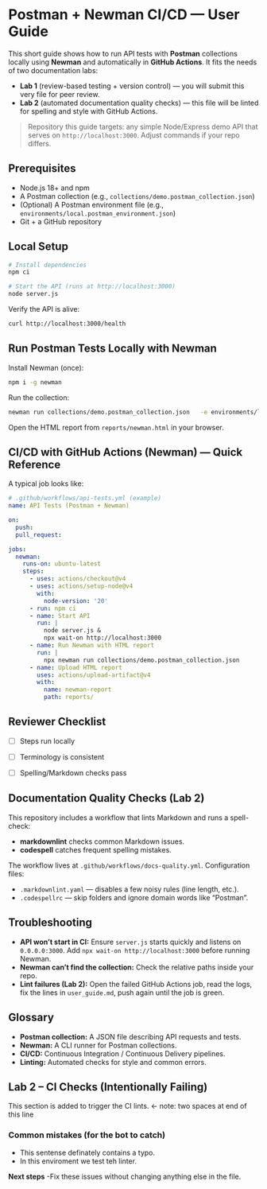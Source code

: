 # Postman + Newman CI/CD — User Guide

This short guide shows how to run API tests with **Postman** collections locally using **Newman** and automatically in **GitHub Actions**. It fits the needs of two documentation labs:

- **Lab 1** (review-based testing + version control) — you will submit this very file for peer review.
- **Lab 2** (automated documentation quality checks) — this file will be linted for spelling and style with GitHub Actions.

> Repository this guide targets: any simple Node/Express demo API that serves on `http://localhost:3000`. Adjust commands if your repo differs.

## Prerequisites

- Node.js 18+ and npm
- A Postman collection (e.g., `collections/demo.postman_collection.json`)
- (Optional) A Postman environment file (e.g., `environments/local.postman_environment.json`)
- Git + a GitHub repository

## Local Setup

```bash
# Install dependencies
npm ci

# Start the API (runs at http://localhost:3000)
node server.js
```

Verify the API is alive:

```bash
curl http://localhost:3000/health
```

## Run Postman Tests Locally with Newman

Install Newman (once):

```bash
npm i -g newman
```

Run the collection:

```bash
newman run collections/demo.postman_collection.json   -e environments/local.postman_environment.json   -r cli,html --reporter-html-export reports/newman.html
```

Open the HTML report from `reports/newman.html` in your browser.

## CI/CD with GitHub Actions (Newman) — Quick Reference

A typical job looks like:

```yaml
# .github/workflows/api-tests.yml (example)
name: API Tests (Postman + Newman)

on:
  push:
  pull_request:

jobs:
  newman:
    runs-on: ubuntu-latest
    steps:
      - uses: actions/checkout@v4
      - uses: actions/setup-node@v4
        with:
          node-version: '20'
      - run: npm ci
      - name: Start API
        run: |
          node server.js &
          npx wait-on http://localhost:3000
      - name: Run Newman with HTML report
        run: |
          npx newman run collections/demo.postman_collection.json             -e environments/local.postman_environment.json             -r cli,html --reporter-html-export reports/newman.html
      - name: Upload HTML report
        uses: actions/upload-artifact@v4
        with:
          name: newman-report
          path: reports/
```

## Reviewer Checklist
- [ ] Steps run locally
- [ ] Terminology is consistent
- [ ] Spelling/Markdown checks pass


## Documentation Quality Checks (Lab 2)

This repository includes a workflow that lints Markdown and runs a spell-check:

- **markdownlint** checks common Markdown issues.
- **codespell** catches frequent spelling mistakes.

The workflow lives at `.github/workflows/docs-quality.yml`. Configuration files:

- `.markdownlint.yaml` — disables a few noisy rules (line length, etc.).
- `.codespellrc` — skip folders and ignore domain words like “Postman”.

## Troubleshooting

- **API won’t start in CI:** Ensure `server.js` starts quickly and listens on `0.0.0.0:3000`. Add `npx wait-on http://localhost:3000` before running Newman.
- **Newman can’t find the collection:** Check the relative paths inside your repo.
- **Lint failures (Lab 2):** Open the failed GitHub Actions job, read the logs, fix the lines in `user_guide.md`, push again until the job is green.

## Glossary

- **Postman collection:** A JSON file describing API requests and tests.
- **Newman:** A CLI runner for Postman collections.
- **CI/CD:** Continuous Integration / Continuous Delivery pipelines.
- **Linting:** Automated checks for style and common errors.

## Lab 2 – CI Checks (Intentionally Failing)
This section is added to trigger the CI lints.  ← note: two spaces at end of this line

### Common mistakes (for the bot to catch)
- This sentense definately contains a typo.
- In this enviroment we test teh linter.

**Next steps**
-Fix these issues without changing anything else in the file.

